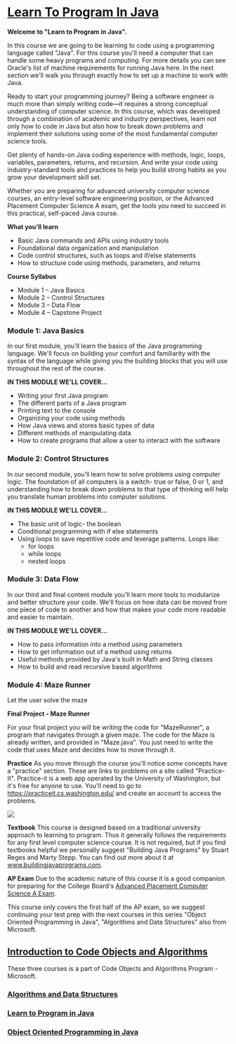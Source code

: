 # [Learn To Program In Java](https://courses.edx.org/courses/course-v1:Microsoft+DEV276x+2T2018/course/)

**Welcome to "Learn to Program in Java".**

In this course we are going to be learning to code using a programming language called "Java". For this course you'll need a computer that can handle some heavy programs and computing. For more details you can see Oracle's list of machine requirements for running Java here. In the next section we'll walk you through exactly how to set up a machine to work with Java.

Ready to start your programming journey? Being a software engineer is much more than simply writing code—it requires a strong conceptual understanding of computer science. In this course, which was developed through a combination of academic and industry perspectives, learn not only how to code in Java but also how to break down problems and implement their solutions using some of the most fundamental computer science tools.

Get plenty of hands-on Java coding experience with methods, logic, loops, variables, parameters, returns, and recursion. And write your code using industry-standard tools and practices to help you build strong habits as you grow your development skill set.

Whether you are preparing for advanced university computer science courses, an entry-level software engineering position, or the Advanced Placement Computer Science A exam, get the tools you need to succeed in this practical, self-paced Java course.

**What you'll learn**
* Basic Java commands and APIs using industry tools
* Foundational data organization and manipulation
* Code control structures, such as loops and if/else statements
* How to structure code using methods, parameters, and returns


**Course Syllabus**
* Module 1 – Java Basics
* Module 2 – Control Structures
* Module 3 – Data Flow
* Module 4 – Capstone Project

### Module 1: Java Basics
In our first module, you'll learn the basics of the Java programming language. We'll focus on building your comfort and familiarity with the syntax of the language while giving you the building blocks that you will use throughout the rest of the course.

**IN THIS MODULE WE'LL COVER…**

* Writing your first Java program
* The different parts of a Java program
* Printing text to the console
* Organizing your code using methods
* How Java views and stores basic types of data
* Different methods of manipulating data
* How to create programs that allow a user to interact with the software

### Module 2: Control Structures
In our second module, you'll learn how to solve problems using computer logic. The foundation of all computers is a switch- true or false, 0 or 1, and understanding how to break down problems to that type of thinking will help you translate human problems into computer solutions.

**IN THIS MODULE WE'LL COVER…**

* The basic unit of logic- the boolean
* Conditional programming with if else statements
* Using loops to save repetitive code and leverage patterns. Loops like:
  * for loops
  * while loops
  * nested loops

### Module 3: Data Flow
In our third and final content module you'll learn more tools to modularize and better structure your code. We'll focus on how data can be moved from one piece of code to another and how that makes your code more readable and easier to maintain.

**IN THIS MODULE WE'LL COVER...**

* How to pass information into a method using parameters
* How to get information out of a method using returns
* Useful methods provided by Java's built in Math and String classes
* How to build and read recursive based algorithms

### Module 4: Maze Runner
Let the user solve the maze

**Final Project - Maze Runner**

For your final project you will be writing the code for "MazeRunner", a program that navigates through a given maze. The code for the Maze is already written, and provided in "Maze.java". You just need to write the code that uses Maze and decides how to move through it.

**Practice**
As you move through the course you'll notice some concepts have a "practice" section. These are links to problems on a site called "Practice-It". Practice-it is a web app operated by the University of Washington, but it's free for anyone to use. You'll need to go to https://practiceit.cs.washington.edu/ and create an account to access the problems.
 
![](https://prod-edxapp.edx-cdn.org/assets/courseware/v1/f7aa1e1b22392b7e04bf34caf02b4a21/asset-v1:Microsoft+DEV276x+2T2018+type@asset+block/0-practiceIt.PNG) 

**Textbook**
This course is designed based on a traditional university approach to learning to program. Thus it generally follows the requirements for any first level computer science course. It is not required, but if you find textbooks helpful we personally suggest "Building Java Programs" by Stuart Reges and Marty Stepp. You can find out more about it at www.buildingjavaprograms.com.

**AP Exam**
Due to the academic nature of this course it is a good companion for preparing for the College Board's [Advanced Placement Computer Science A Exam](https://apcentral.collegeboard.org/courses/ap-computer-science-a?course=ap-computer-science-a).

This course only covers the first half of the AP exam, so we suggest continuing your test prep with the next courses in this series "Object Oriented Programming in Java", "Algorithms and Data Structures" also from Microsoft. 

## [Introduction to Code Objects and Algorithms](https://courses.edx.org/dashboard/programs/0beb9268-6047-43b5-8be4-55dcc45be396/)

These three courses is a part of Code Objects and Algorithms Program -Microsoft.
 
### [Algorithms and Data Structures](https://courses.edx.org/courses/course-v1:Microsoft+DEV285x+3T2018/course/)

### [Learn to Program in Java](https://courses.edx.org/courses/course-v1:Microsoft+DEV276x+2T2018/course/)

### [Object Oriented Programming in Java](https://courses.edx.org/courses/course-v1:Microsoft+DEV277x+2T2018/course/)

